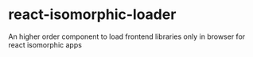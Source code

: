 # react-isomorphic-loader
An higher order component to load frontend libraries only in browser for react isomorphic apps
